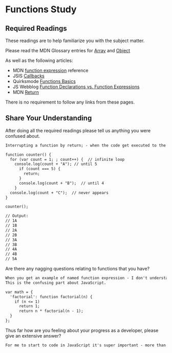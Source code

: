 # Functions Study

## Required Readings

These readings are to help familiarize you with the subject matter.

Please read the MDN Glossary entries for [Array](https://developer.mozilla.org/en-US/docs/Glossary/array) and [Object](https://developer.mozilla.org/en-US/docs/Glossary/Object)

As well as the following articles:

-   MDN [function expression](https://developer.mozilla.org/en-US/docs/Web/JavaScript/Reference/Operators/function) reference
-   JSIS [Callbacks](http://javascriptissexy.com/understand-javascript-callback-functions-and-use-them/)
-   Quirksmode [Functions Basics](http://www.quirksmode.org/js/function.html)
-   JS Webblog [Function Declarations vs. Function Expressions](https://javascriptweblog.wordpress.com/2010/07/06/function-declarations-vs-function-expressions/)
-   MDN [Return](https://developer.mozilla.org/en-US/docs/Web/JavaScript/Reference/Statements/return)

There is no requirement to follow any links from these pages.

## Share Your Understanding

After doing all the required readings please tell us anything you were confused about.

```md
Interrupting a function by return; - when the code get executed to the "return;" what will trigger it to go back to print out "B" ? Also I would think that the result will not get any numbers with B then when return; gets in.

function counter() {
  for (var count = 1; ; count++) {  // infinite loop
    console.log(count + "A"); // until 5
      if (count === 5) {
        return;
      }
      console.log(count + "B");  // until 4
    }
  console.log(count + "C");  // never appears
}

counter();

// Output:
// 1A
// 1B
// 2A
// 2B
// 3A
// 3B
// 4A
// 4B
// 5A

```

Are there any nagging questions relating to functions that you have?

```md
When you get an example of named function expression - I don't understand how come it doesn't follow the rule of if (n <= 1) {return 1;} else {return n * factorial(n - 1);}
This is the confusing part about JavaScript.

var math = {
  'factorial': function factorial(n) {
    if (n <= 1)
      return 1;
      return n * factorial(n - 1);
  }
};
```

Thus far how are you feeling about your progress as a developer, please give
an extensive answer?

```md
For me to start to code in JavaScript it's super important - more than any other related languages. I have basics of JavaScript for while but took GA to hear finally foundations and logic of lines of codes that is behind. Don't want to only hack but also code from scratch. Also, the asnwers to "why this" "why that" is the most to put together puzzles of JavaScript concepts that language offers. But the pace is very advanced. I don't see a problem to understand the concept of entire "case study" in 15 - 20 minuts if I get an individual attention after the theory. It's a great idea of students helping each other if it works but unfortunatelly our team isn't good enough to know and share around. The result is that we don't work much together.  So I have a little space to talk about problems with my code and I see I am not growing rather stuck with more and more problems. In some point today I had probably finished 70% of assignment in a cool way but because I couldn't finish that 30% I showed it to one student from other group who was done with the assignment and she pushed me to rewrite my code the way how she knows that it will work because she didn't know my way. Now we have both the same code - hers and I don't see I am growing because her thinking isn't mine. I have heard that some GA classes have 15 students - definitelly our 28 students is too big and I don't see any advantage of that number. Also I don't think that node.js can help If you don't know how to structure the code. Forgetting closing {} can also happend when not knowing how the code goes... where the block of code should close.
```
